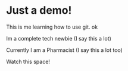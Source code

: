 # Just a demo!

This is me learning how to use git. ok

Im a complete tech newbie (I say this a lot)

Currently I am a Pharmacist (I say this a lot too)

Watch this space!
